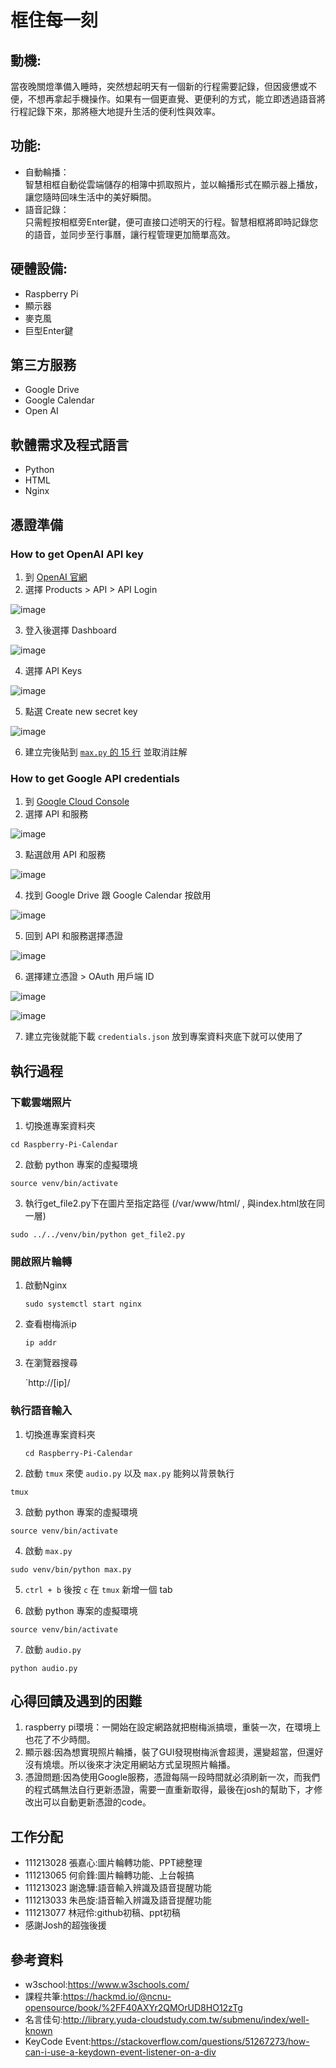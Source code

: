 # 框住每一刻
## 動機:
當夜晚關燈準備入睡時，突然想起明天有一個新的行程需要記錄，但因疲憊或不便，不想再拿起手機操作。如果有一個更直覺、更便利的方式，能立即透過語音將行程記錄下來，那將極大地提升生活的便利性與效率。
## 功能:
- 自動輪播：<br>
智慧相框自動從雲端儲存的相簿中抓取照片，並以輪播形式在顯示器上播放，讓您隨時回味生活中的美好瞬間。
- 語音記錄：<br>
只需輕按相框旁Enter鍵，便可直接口述明天的行程。智慧相框將即時記錄您的語音，並同步至行事曆，讓行程管理更加簡單高效。
## 硬體設備:
- Raspberry Pi
- 顯示器
- 麥克風
- 巨型Enter鍵
## 第三方服務
- Google Drive
- Google Calendar
- Open AI
## 軟體需求及程式語言
- Python
- HTML
- Nginx
## 憑證準備
### How to get OpenAI API key
1. 到 [OpenAI 官網](https://openai.com/)
2. 選擇 Products > API > API Login

![image](https://hackmd.io/_uploads/SJtxLMlUyg.png)

3. 登入後選擇 Dashboard

![image](https://hackmd.io/_uploads/HkdO8zgIkg.png)

4. 選擇 API Keys

![image](https://hackmd.io/_uploads/B1L0LMe8yl.png)

5. 點選 Create new secret key

![image](https://hackmd.io/_uploads/rJmlDzeLye.png)

6. 建立完後貼到 [`max.py` 的 15 行](https://github.com/zxcvcindy/Raspberry-Pi-Calendar/blob/main/max.py#L15) 並取消註解

### How to get Google API credentials

1. 到 [Google Cloud Console](https://console.cloud.google.com/welcome)
2. 選擇 API 和服務

![image](https://hackmd.io/_uploads/B1ltwMlIyx.png)

3. 點選啟用 API 和服務

![image](https://hackmd.io/_uploads/SkgjDfgIkx.png)

4. 找到 Google Drive 跟 Google Calendar 按啟用

![image](https://hackmd.io/_uploads/rJ80vGxIye.png)

5. 回到 API 和服務選擇憑證

![image](https://hackmd.io/_uploads/S1qguMg8Jg.png)

6. 選擇建立憑證 > OAuth 用戶端 ID

![image](https://hackmd.io/_uploads/S1O7_Me8ke.png)

![image](https://hackmd.io/_uploads/B1NrdGeUyx.png)

7. 建立完後就能下載 `credentials.json` 放到專案資料夾底下就可以使用了
## 執行過程
### 下載雲端照片
1. 切換進專案資料夾

  `cd Raspberry-Pi-Calendar`

2. 啟動 python 專案的虛擬環境

  `source venv/bin/activate`

3. 執行get_file2.py下在圖片至指定路徑
   (/var/www/html/ , 與index.html放在同一層)

  `sudo ../../venv/bin/python get_file2.py`

### 開啟照片輪轉
1. 啟動Nginx

   `sudo systemctl start nginx`

2. 查看樹梅派ip

   `ip addr`

3. 在瀏覽器搜尋

   `http://[ip]/

### 執行語音輸入
1. 切換進專案資料夾

   `cd Raspberry-Pi-Calendar`

2. 啟動 `tmux` 來使 `audio.py` 以及 `max.py` 能夠以背景執行

  `tmux`

3. 啟動 python 專案的虛擬環境

  `source venv/bin/activate`

4. 啟動 `max.py`

  `sudo venv/bin/python max.py`

5. `ctrl + b` 後按 `c` 在 `tmux` 新增一個 tab

6. 啟動 python 專案的虛擬環境

  `source venv/bin/activate`

7. 啟動 `audio.py`

  `python audio.py`

## 心得回饋及遇到的困難
1. raspberry pi環境：一開始在設定網路就把樹梅派搞壞，重裝一次，在環境上也花了不少時間。
2. 顯示器:因為想實現照片輪播，裝了GUI發現樹梅派會超燙，還變超當，但還好沒有燒壞。所以後來才決定用網站方式呈現照片輪播。
3. 憑證問題:因為使用Google服務，憑證每隔一段時間就必須刷新一次，而我們的程式碼無法自行更新憑證，需要一直重新取得，最後在josh的幫助下，才修改出可以自動更新憑證的code。
## 工作分配
- 111213028 張嘉心:圖片輪轉功能、PPT總整理
- 111213065 何俞鋒:圖片輪轉功能、上台報搞
- 111213023 謝逸驊:語音輸入辨識及語音提醒功能
- 111213033 朱邑旋:語音輸入辨識及語音提醒功能
- 111213077 林冠伶:github初稿、ppt初稿
- 感謝Josh的超強後援
## 參考資料
- w3school:https://www.w3schools.com/
- 課程共筆:https://hackmd.io/@ncnu-opensource/book/%2FF40AXYr2QMOrUD8HO12zTg
- 名言佳句:http://library.yuda-cloudstudy.com.tw/submenu/index/well-known
- KeyCode Event:https://stackoverflow.com/questions/51267273/how-can-i-use-a-keydown-event-listener-on-a-div
